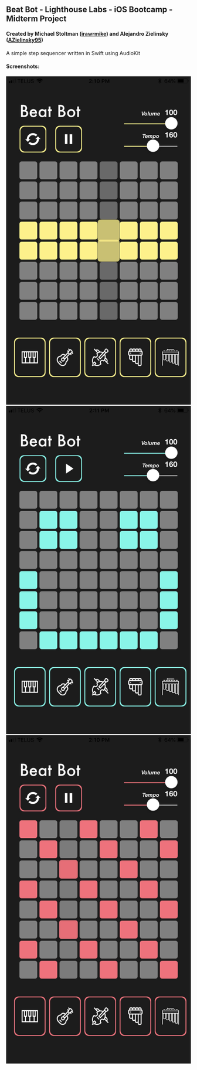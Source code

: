 ## Beat Bot - Lighthouse Labs - iOS Bootcamp - Midterm Project
#### Created by Michael Stoltman ([irawrmike](https://github.com/irawrmike)) and Alejandro Zielinsky ([AZielinsky95](https://github.com/AZielinsky95))

A simple step sequencer written in Swift using AudioKit

#### Screenshots:

![alt text](https://github.com/irawrmike/iOS-Midterm-Sequencer/blob/master/Screenshots/Screenshot-01.jpg "Screenshot 1")
![alt text](https://github.com/irawrmike/iOS-Midterm-Sequencer/blob/master/Screenshots/Screenshot-02.jpg "Screenshot 2")
![alt text](https://github.com/irawrmike/iOS-Midterm-Sequencer/blob/master/Screenshots/Screenshot-03.jpg "Screenshot 3")
